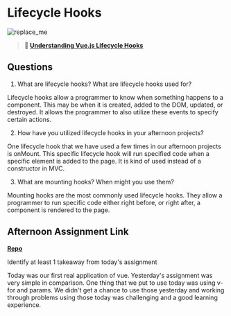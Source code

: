 # Lifecycle Hooks

![replace_me](https://codeworks.blob.core.windows.net/public/assets/img/illustrations/placeholder.svg)

> **📖 [Understanding Vue.js Lifecycle Hooks](https://codeworksacademy.com/fs-student-guide/resources/wk6/03-Vue-Lifecycle-Hooks)**

## Questions

1. What are lifecycle hooks? What are lifecycle hooks used for?

Lifecycle hooks allow a programmer to know when something happens to a component. This may be when it is created, added to the DOM, updated, or destroyed. It allows the programmer to also utilize these events to specify certain actions. 

2. How have you utilized lifecycle hooks in your afternoon projects?

One lifecycle hook that we have used a few times in our afternoon projects is onMount. This specific lifecycle hook will run specified code when a specific element is added to the page. It is kind of used instead of a constructor in MVC.

3. What are mounting hooks? When might you use them?

Mounting hooks are the most commonly used lifecycle hooks. They allow a programmer to run specific code either right before, or right after, a component is rendered to the page. 

## Afternoon Assignment Link

**[Repo](https://github.com/CALEBELLIOTT/vueGregslist)**

Identify at least 1 takeaway from today's assignment

Today was our first real application of vue. Yesterday's assignment was very simple in comparison. One thing that we put to use today was using v-for and params. We didn't get a chance to use those yesterday and working through problems using those today was challenging and a good learning experience. 